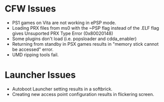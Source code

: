 # CFW Issues
- PS1 games on Vita are not working in ePSP mode.
- Loading PRX files from ms0 with the ~PSP flag instead of the .ELF flag gives Unsuported PRX Type Error (0x80020148)
- Some plugins don't load (i.e. popsloader and cdda_enabler)
- Returning from standby in PSX games results in "memory stick cannot be accessed" error.
- UMD ripping tools fail.

# Launcher Issues
- Autoboot Launcher setting results in a softbrick.
- Creating new access point configuration results in flickering screen.

